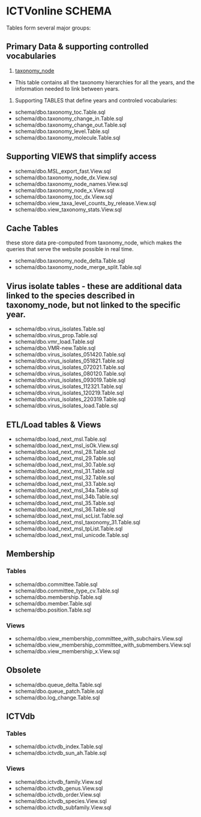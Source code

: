 # ICTVonline SCHEMA

Tables form several major groups:

## Primary Data & supporting controlled vocabularies

 1. [taxonomy_node](schema/dbo.taxonomy_node.Table.sql) 
  * This table contains all the taxonomy hierarchies for all the years, and the information needed to link between years. 


 1. Supporting TABLES that define years and controled vocabularies:
  * schema/dbo.taxonomy_toc.Table.sql
  * schema/dbo.taxonomy_change_in.Table.sql
  * schema/dbo.taxonomy_change_out.Table.sql
  * schema/dbo.taxonomy_level.Table.sql
  * schema/dbo.taxonomy_molecule.Table.sql

## Supporting VIEWS that simplify access

  * schema/dbo.MSL_export_fast.View.sql
  * schema/dbo.taxonomy_node_dx.View.sql
  * schema/dbo.taxonomy_node_names.View.sql
  * schema/dbo.taxonomy_node_x.View.sql
  * schema/dbo.taxonomy_toc_dx.View.sql
  * schema/dbo.view_taxa_level_counts_by_release.View.sql
  * schema/dbo.view_taxonomy_stats.View.sql

##  Cache Tables

these store data pre-computed from taxonomy_node, which makes the queries that serve the website possible in real time. 
  * schema/dbo.taxonomy_node_delta.Table.sql
  * schema/dbo.taxonomy_node_merge_split.Table.sql

##  Virus isolate tables - these are additional data linked to the species described in taxonomy_node, but not linked to the specific year. 

  * schema/dbo.virus_isolates.Table.sql
  * schema/dbo.virus_prop.Table.sql
  * schema/dbo.vmr_load.Table.sql
  * schema/dbo.VMR-new.Table.sql
  * schema/dbo.virus_isolates_051420.Table.sql
  * schema/dbo.virus_isolates_051821.Table.sql
  * schema/dbo.virus_isolates_072021.Table.sql
  * schema/dbo.virus_isolates_080120.Table.sql
  * schema/dbo.virus_isolates_093019.Table.sql
  * schema/dbo.virus_isolates_112321.Table.sql
  * schema/dbo.virus_isolates_120219.Table.sql
  * schema/dbo.virus_isolates_220319.Table.sql
  * schema/dbo.virus_isolates_load.Table.sql

## ETL/Load tables & Views

  * schema/dbo.load_next_msl.Table.sql
  * schema/dbo.load_next_msl_isOk.View.sql
  * schema/dbo.load_next_msl_28.Table.sql
  * schema/dbo.load_next_msl_29.Table.sql
  * schema/dbo.load_next_msl_30.Table.sql
  * schema/dbo.load_next_msl_31.Table.sql
  * schema/dbo.load_next_msl_32.Table.sql
  * schema/dbo.load_next_msl_33.Table.sql
  * schema/dbo.load_next_msl_34a.Table.sql
  * schema/dbo.load_next_msl_34b.Table.sql
  * schema/dbo.load_next_msl_35.Table.sql
  * schema/dbo.load_next_msl_36.Table.sql
  * schema/dbo.load_next_msl_scList.Table.sql
  * schema/dbo.load_next_msl_taxonomy_31.Table.sql
  * schema/dbo.load_next_msl_tpList.Table.sql
  * schema/dbo.load_next_msl_unicode.Table.sql

## Membership
### Tables
  * schema/dbo.committee.Table.sql
  * schema/dbo.committee_type_cv.Table.sql
  * schema/dbo.membership.Table.sql
  * schema/dbo.member.Table.sql
  * schema/dbo.position.Table.sql
### Views
  * schema/dbo.view_membership_committee_with_subchairs.View.sql
  * schema/dbo.view_membership_committee_with_submembers.View.sql
  * schema/dbo.view_membership_x.View.sql

## Obsolete
  * schema/dbo.queue_delta.Table.sql
  * schema/dbo.queue_patch.Table.sql
  * schema/dbo.log_change.Table.sql


## ICTVdb
### Tables
  * schema/dbo.ictvdb_index.Table.sql
  * schema/dbo.ictvdb_sun_ah.Table.sql
### Views
  * schema/dbo.ictvdb_family.View.sql
  * schema/dbo.ictvdb_genus.View.sql
  * schema/dbo.ictvdb_order.View.sql
  * schema/dbo.ictvdb_species.View.sql
  * schema/dbo.ictvdb_subfamily.View.sql


